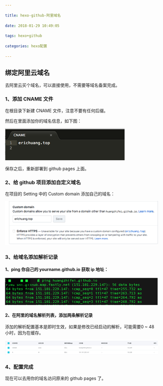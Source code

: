 ```yaml
---

title: hexo-github-阿里域名

date: 2018-01-29 10:49:05

tags: hexo+github

categories: hexo配置

---
```


## 绑定阿里云域名

去阿里云买个域名，可以直接使用，不需要等域名备案完成。

### 1、添加 CNAME 文件

在根目录下新建 CNAME 文件，注意不要有任何后缀。

然后在里面添加你的域名信息，如下图：

![](https://github.com/huangzhifei/blog-web/raw/master/source/_posts/images/yunming.png)


保存之后，重新部署到 github pages 上面。

### 2、给 github 项目添加自定义域名

在项目的 Setting 中的 Custom domain 添加自己的域名：

![](https://github.com/huangzhifei/blog-web/raw/master/source/_posts/images/customDomain.png)

### 3、给域名添加解析记录

#### 1、ping 你自己的 yourname.github.io 获取 ip 地址：

![](https://github.com/huangzhifei/blog-web/raw/master/source/_posts/images/pingpage.png)

#### 2、在阿里的域名解析列表，添加两条解析记录

添加的解析配置基本是即时生效，如果是修改已经启动的解析，可能需要0 ~ 48小时，因为在缓存。

![](https://github.com/huangzhifei/blog-web/raw/master/source/_posts/images/aliyunDNS.png)

### 4、配置完成

现在可以去用你的域名访问原来的 github pages 了。


